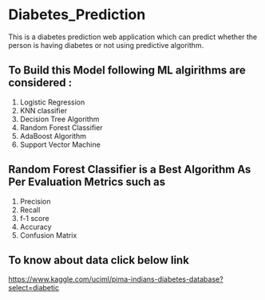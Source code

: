 # Diabetes_Prediction
This is a diabetes prediction web application which can predict whether the person is having diabetes or not using predictive algorithm.

## To Build this Model following ML algirithms are considered :

1. Logistic Regression
2. KNN classifier 
3. Decision Tree Algorithm
4. Random Forest Classifier
5. AdaBoost Algorithm
6. Support Vector Machine

## Random Forest Classifier is a Best Algorithm As Per Evaluation Metrics such as 
1. Precision
2. Recall
3. f-1 score
4. Accuracy
5. Confusion Matrix


## To know about data click below link
https://www.kaggle.com/uciml/pima-indians-diabetes-database?select=diabetic

